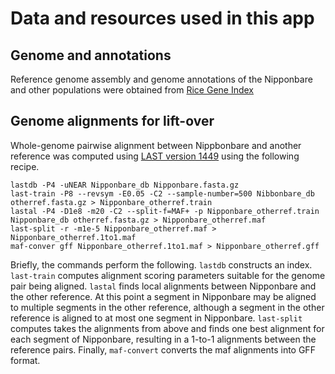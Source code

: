 # Data and resources used in this app
## Genome and annotations
Reference genome assembly and genome annotations of the Nipponbare and other populations were obtained
from [Rice Gene Index](https://riceome.hzau.edu.cn/download.html)

## Genome alignments for lift-over
Whole-genome pairwise alignment between Nippbonbare and another reference was computed using [LAST version 1449](https://gitlab.com/mcfrith/last) 
using the following recipe. 
```
lastdb -P4 -uNEAR Nipponbare_db Nipponbare.fasta.gz
last-train -P8 --revsym -E0.05 -C2 --sample-number=500 Nibbonbare_db otherref.fasta.gz > Nipponbare_otherref.train
lastal -P4 -D1e8 -m20 -C2 --split-f=MAF+ -p Nipponbare_otherref.train Nipponbare_db otherref.fasta.gz > Nipponbare_otherref.maf
last-split -r -m1e-5 Nipponbare_otherref.maf > Nipponbare_otherref.1to1.maf
maf-conver gff Nipponbare_otherref.1to1.maf > Nipponbare_otherref.gff
```
Briefly, the commands perform the following.
`lastdb` constructs an index. 
`last-train` computes alignment scoring parameters suitable for the genome pair being aligned.
`lastal` finds local alignments between Nipponbare and the other reference. 
At this point a segment in Nipponbare may be aligned to multiple segments in the other reference, 
although a segment in the other reference is aligned to at most one segment in Nipponbare.
`last-split` computes takes the alignments from above and finds one best alignment for each segment of Nipponbare,
resulting in a 1-to-1 alignments between the reference pairs.
Finally, `maf-convert` converts the maf alignments into GFF format.
